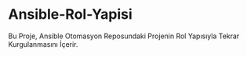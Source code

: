 # Ansible-Rol-Yapisi
Bu Proje, Ansible Otomasyon Reposundaki Projenin Rol Yapısıyla Tekrar Kurgulanmasını İçerir.

